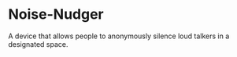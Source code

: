 # Noise-Nudger
A device that allows people to anonymously silence loud talkers in a designated space.
